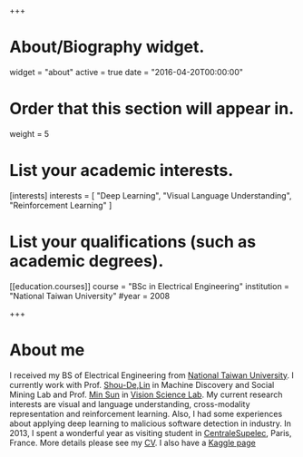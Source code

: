 +++
# About/Biography widget.
widget = "about"
active = true
date = "2016-04-20T00:00:00"

# Order that this section will appear in.
weight = 5

# List your academic interests.
[interests]
  interests = [
    "Deep Learning",
    "Visual Language Understanding",
    "Reinforcement Learning"
  ]

# List your qualifications (such as academic degrees).

[[education.courses]]
  course = "BSc in Electrical Engineering"
  institution = "National Taiwan University"
  #year = 2008
 
+++

# About me

I received my BS of Electrical Engineering from [National Taiwan University](http://www.ntu.edu.tw/english/). I currently work with Prof. [Shou-De,Lin](https://www.csie.ntu.edu.tw/~sdlin/) in Machine Discovery and Social Mining Lab and Prof. [Min Sun](http://aliensunmin.github.io/) in [Vision Science Lab](http://aliensunmin.github.io/lab/info.html). My current research interests are visual and language understanding, cross-modality representation and reinforcement learning. Also, I had some experiences about applying deep learning to malicious software detection in industry. In 2013, I spent a wonderful year as visiting student in [CentraleSupelec](http://www.centralesupelec.fr/), Paris, France. More details please see my [CV](https://drive.google.com/file/d/1eHhovaaWzo8N8YraK6_eicI5Y1372q0I/view?usp=sharing). I also have a [Kaggle page](https://www.kaggle.com/kuanchen)

